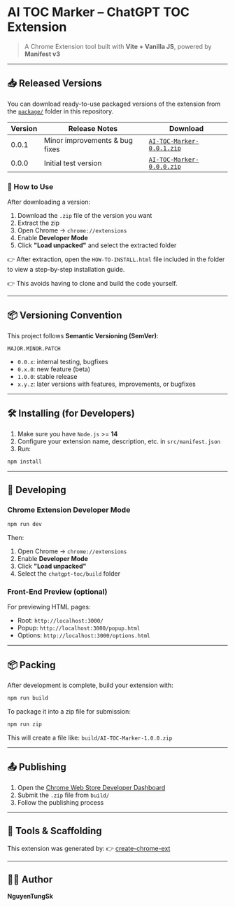 # AI TOC Marker – ChatGPT TOC Extension

> A Chrome Extension tool built with **Vite + Vanilla JS**, powered by **Manifest v3**

---

## 📥 Released Versions

You can download ready-to-use packaged versions of the extension from the [`package/`](./package) folder in this repository.

| Version | Release Notes                  | Download                                                       |
| ------- | ------------------------------ | -------------------------------------------------------------- |
| 0.0.1   | Minor improvements & bug fixes | [`AI-TOC-Marker-0.0.1.zip`](./package/AI-TOC-Marker-0.0.1.zip) |
| 0.0.0   | Initial test version           | [`AI-TOC-Marker-0.0.0.zip`](./package/AI-TOC-Marker-0.0.0.zip) |

### 🧪 How to Use

After downloading a version:

1. Download the `.zip` file of the version you want
2. Extract the zip
3. Open Chrome → `chrome://extensions`
4. Enable **Developer Mode**
5. Click **"Load unpacked"** and select the extracted folder

👉 After extraction, open the `HOW-TO-INSTALL.html` file included in the folder to view a step-by-step installation guide.

👉 This avoids having to clone and build the code yourself.

---

## 📦 Versioning Convention

This project follows **Semantic Versioning (SemVer)**:

```
MAJOR.MINOR.PATCH
```

* `0.0.x`: internal testing, bugfixes
* `0.x.0`: new feature (beta)
* `1.0.0`: stable release
* `x.y.z`: later versions with features, improvements, or bugfixes

---

## 🛠️ Installing (for Developers)

1. Make sure you have `Node.js` >= **14**
2. Configure your extension name, description, etc. in `src/manifest.json`
3. Run:

```bash
npm install
```

---

## 🚀 Developing

### Chrome Extension Developer Mode

```bash
npm run dev
```

Then:

1. Open Chrome → `chrome://extensions`
2. Enable **Developer Mode**
3. Click **"Load unpacked"**
4. Select the `chatgpt-toc/build` folder

### Front-End Preview (optional)

For previewing HTML pages:

* Root: `http://localhost:3000/`
* Popup: `http://localhost:3000/popup.html`
* Options: `http://localhost:3000/options.html`

---

## 📦 Packing

After development is complete, build your extension with:

```bash
npm run build
```

To package it into a zip file for submission:

```bash
npm run zip
```

This will create a file like:
`build/AI-TOC-Marker-1.0.0.zip`

---

## 📤 Publishing

1. Open the [Chrome Web Store Developer Dashboard](https://developer.chrome.com/webstore/publish)
2. Submit the `.zip` file from `build/`
3. Follow the publishing process

---

## 🧰 Tools & Scaffolding

This extension was generated by:
👉 [create-chrome-ext](https://github.com/guocaoyi/create-chrome-ext)

---

## 👨‍💻 Author

**NguyenTungSk**
